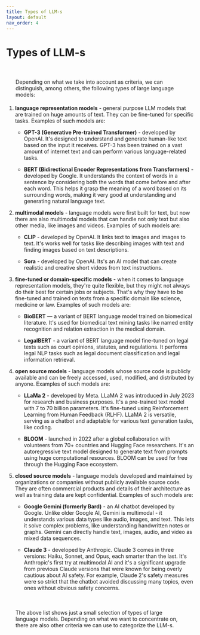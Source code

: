 ```yaml
---
title: Types of LLM-s
layout: default
nav_order: 4
---
```


# Types of LLM-s

<p style= "padding: 35px 25px 5px;">Depending on what we take into account as criteria, we can distinguish, among others, the following types of large language models: </p>

1. **language representation models** - general purpose LLM models that are trained on huge amounts of text. They can be fine-tuned for specific tasks. Examples of such models are:
   
   - **GPT-3 (Generative Pre-trained Transformer)** - developed by OpenAI. It's designed to understand and generate human-like text based on the input it receives. GPT-3 has been trained on a vast amount of internet text and can perform various language-related tasks.
   
   - **BERT (Bidirectional Encoder Representations from Transformers)** - developed by Google. It understands the context of words in a sentence by considering both the words that come before and after each word. This helps it grasp the meaning of a word based on its surrounding words, making it very good at understanding and generating natural language text.
   
  
2. **multimodal models** - language models were first built for text, but now there are also multimodal models that can handle not only text but also other media, like images and videos. Examples of such models are:
   - **CLIP** - developed by OpenAI. It links text to images and images to text. It's works well for tasks like describing images with text and finding images based on text descriptions.
   
   - **Sora** - developed by OpenAI. Its's an AI model that can create realistic and creative short videos from text instructions. 


3. **fine-tuned or domain-specific models** - when it comes to language representation models, they're quite flexible, but they might not always do their best for certain jobs or subjects. That's why they have to be fine-tuned and trained on texts from a specific domain like science, medicine or law. Examples of such models are:
  
   - **BioBERT** — a variant of BERT language model trained on biomedical literature. It's used for biomedical text mining tasks like named entity recognition and relation extraction in the medical domain.
   
   - **LegalBERT** - a variant of BERT language model fine-tuned on legal texts such as court opinions, statutes, and regulations. It performs legal NLP tasks such as legal document classification and legal information retrieval.


4. **open source models** - language models whose source code is publicly available and can be freely accessed, used, modified, and distributed by anyone. Examples of such models are:
  
   - **LLaMa 2** - developed by Meta. LLaMA 2 was introduced in July 2023 for research and business purposes. It's a pre-trained text model with 7 to 70 billion parameters. It's fine-tuned using Reinforcement Learning from Human Feedback (RLHF). LLaMA 2 is versatile, serving as a chatbot and adaptable for various text generation tasks, like coding. 
   
   - **BLOOM** - launched in 2022 after a global collaboration with volunteers from 70+ countries and Hugging Face researchers. It's an autoregressive text model designed to generate text from prompts using huge computational resources. BLOOM can be used for free through the Hugging Face ecosystem.

5. **closed source models** - language models developed and maintained by organizations or companies without publicly available source code. They are often commercial products and details of their architecture as well as training data are kept confidential. Examples of such models are:
  
   - **Google Gemini (formerly Bard)** - an AI chatbot developed by Google. Unlike older Google AI, Gemini is multimodal - it understands various data types like audio, images, and text. This lets it solve complex problems, like understanding handwritten notes or graphs. Gemini can directly handle text, images, audio, and video as mixed data sequences.
   
   - **Claude 3** - developed by Anthropic. Claude 3 comes in three versions: Haiku, Sonnet, and Opus, each smarter than the last. It's Anthropic's first try at multimodal AI and it's a significant upgrade from previous Claude versions that were known for being overly cautious about AI safety. For example, Claude 2's safety measures were so strict that the chatbot avoided discussing many topics, even ones without obvious safety concerns.


 <p style= "padding: 35px 25px 5px;"> The above list shows just a small selection of types of large language models. Depending on what we want to concentrate on, there are also other criteria we can use to categorize the LLM-s. </p>







  